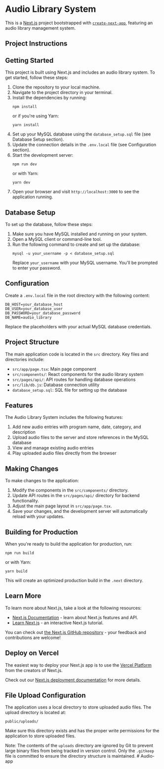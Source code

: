 # Audio Library System

This is a [Next.js](https://nextjs.org) project bootstrapped with [`create-next-app`](https://nextjs.org/docs/app/api-reference/cli/create-next-app), featuring an audio library management system.

## Project Instructions

## Getting Started

This project is built using Next.js and includes an audio library system. To get started, follow these steps:

1. Clone the repository to your local machine.
2. Navigate to the project directory in your terminal.
3. Install the dependencies by running:
   ```
   npm install
   ```
   or if you're using Yarn:
   ```
   yarn install
   ```
4. Set up your MySQL database using the `database_setup.sql` file (see Database Setup section).
5. Update the connection details in the `.env.local` file (see Configuration section).
6. Start the development server:
   ```
   npm run dev
   ```
   or with Yarn:
   ```
   yarn dev
   ```
7. Open your browser and visit `http://localhost:3000` to see the application running.

## Database Setup

To set up the database, follow these steps:

1. Make sure you have MySQL installed and running on your system.
2. Open a MySQL client or command-line tool.
3. Run the following command to create and set up the database:
   ```
   mysql -u your_username -p < database_setup.sql
   ```
   Replace `your_username` with your MySQL username. You'll be prompted to enter your password.

## Configuration

Create a `.env.local` file in the root directory with the following content:

```
DB_HOST=your_database_host
DB_USER=your_database_user
DB_PASSWORD=your_database_password
DB_NAME=audio_library
```

Replace the placeholders with your actual MySQL database credentials.

## Project Structure

The main application code is located in the `src` directory. Key files and directories include:

- `src/app/page.tsx`: Main page component
- `src/components/`: React components for the audio library system
- `src/pages/api/`: API routes for handling database operations
- `src/lib/db.js`: Database connection utility
- `database_setup.sql`: SQL file for setting up the database

## Features

The Audio Library System includes the following features:

1. Add new audio entries with program name, date, category, and description
2. Upload audio files to the server and store references in the MySQL database
3. View and manage existing audio entries
4. Play uploaded audio files directly from the browser

## Making Changes

To make changes to the application:

1. Modify the components in the `src/components/` directory.
2. Update API routes in the `src/pages/api/` directory for backend functionality.
3. Adjust the main page layout in `src/app/page.tsx`.
4. Save your changes, and the development server will automatically reload with your updates.

## Building for Production

When you're ready to build the application for production, run:

```
npm run build
```
or with Yarn:
```
yarn build
```

This will create an optimized production build in the `.next` directory.

## Learn More

To learn more about Next.js, take a look at the following resources:

- [Next.js Documentation](https://nextjs.org/docs) - learn about Next.js features and API.
- [Learn Next.js](https://nextjs.org/learn) - an interactive Next.js tutorial.

You can check out [the Next.js GitHub repository](https://github.com/vercel/next.js) - your feedback and contributions are welcome!

## Deploy on Vercel

The easiest way to deploy your Next.js app is to use the [Vercel Platform](https://vercel.com/new?utm_medium=default-template&filter=next.js&utm_source=create-next-app&utm_campaign=create-next-app-readme) from the creators of Next.js.

Check out our [Next.js deployment documentation](https://nextjs.org/docs/app/building-your-application/deploying) for more details.

## File Upload Configuration

The application uses a local directory to store uploaded audio files. The upload directory is located at:

```
public/uploads/
```

Make sure this directory exists and has the proper write permissions for the application to store uploaded files.

Note: The contents of the `uploads` directory are ignored by Git to prevent large binary files from being tracked in version control. Only the `.gitkeep` file is committed to ensure the directory structure is maintained.
#   A u d i o - a p p  
 
